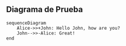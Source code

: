 ## Diagrama de Prueba

```mermaid
sequenceDiagram
    Alice->>+John: Hello John, how are you?
    John-->>-Alice: Great!
end
```
